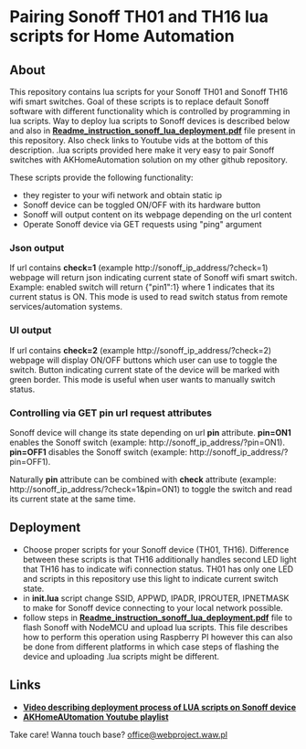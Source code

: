 # Pairing Sonoff TH01 and TH16 lua scripts for Home Automation

## About

This repository contains lua scripts for your Sonoff TH01 and Sonoff TH16 wifi smart switches. Goal of these scripts is to replace default Sonoff software with different functionality which is controlled by programming in lua scripts. Way to deploy lua scripts to Sonoff devices is described below and also in **<a href="https://github.com/Sznapsollo/AK_Sonoff_nodeMCU_LUA_automation/blob/master/Readme_instruction_sonoff_lua_deployment.pdf" target="_blank">Readme_instruction_sonoff_lua_deployment.pdf</a>** file present in this repository. Also check links to Youtube vids at the bottom of this description. .lua scripts provided here make it very easy to pair Sonoff switches with AKHomeAutomation solution on my other github repository.

These scripts provide the following functionality:
- they register to your wifi network and obtain static ip
- Sonoff device can be toggled ON/OFF with its hardware button
- Sonoff will output content on its webpage depending on the url content
- Operate Sonoff device via GET requests using "ping" argument

### Json output

If url contains **check=1** (example http://sonoff_ip_address/?check=1) webpage will return json indicating current state of Sonoff wifi smart switch. Example: enabled switch will return {"pin1":1} where 1 indicates that its current status is ON. This mode is used to read switch status from remote services/automation systems.

### UI output

If url contains **check=2** (example http://sonoff_ip_address/?check=2) webpage will display ON/OFF buttons which user can use to toggle the switch. Button indicating current state of the device will be marked with green border. This mode is useful when user wants to manually switch status.

### Controlling via GET pin url request attributes

Sonoff device will change its state depending on url **pin** attribute. **pin=ON1** enables the Sonoff switch (example: http://sonoff_ip_address/?pin=ON1). **pin=OFF1** disables the Sonoff switch (example: http://sonoff_ip_address/?pin=OFF1).

Naturally **pin** attribute can be combined with **check** attribute (example: http://sonoff_ip_address/?check=1&pin=ON1) to toggle the switch and read its current state at the same time.

## Deployment

- Choose proper scripts for your Sonoff device (TH01, TH16). Difference between these scripts is that TH16 additionally handles second LED light that TH16 has to indicate wifi connection status. TH01 has only one LED and scripts in this repository use this light to indicate current switch state.
- in **init.lua** script change SSID, APPWD, IPADR, IPROUTER, IPNETMASK to make for Sonoff device connecting to your local network possible.
- follow steps in **<a href="https://github.com/Sznapsollo/AK_Sonoff_nodeMCU_LUA_automation/blob/master/Readme_instruction_sonoff_lua_deployment.pdf" target="_blank">Readme_instruction_sonoff_lua_deployment.pdf</a>** file to flash Sonoff with NodeMCU and upload lua scripts. This file describes how to perform this operation using Raspberry PI however this can also be done from different platforms in which case steps of flashing the device and uploading .lua scripts might be different.

## Links

- **<a href="https://youtu.be/AlX1ZiVodwY" target="_blank">Video describing deployment process of LUA scripts on Sonoff device</a>**
- **<a href="https://www.youtube.com/watch?v=C19ARWDYR3c&list=PLjd2MVjW6mhFygrvXyVcdNoq6pHK8MdUW" target="_blank">AKHomeAUtomation Youtube playlist</a>**

Take care!
Wanna touch base? office@webproject.waw.pl
